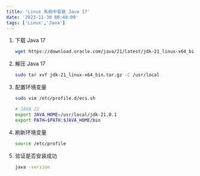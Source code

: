 ```yaml
---
title: 'Linux 系统中安装 Java 17'
date: '2023-11-30 00:48:00'
tags: ['Linux','Java']
---
```


1. 下载  Java 17

   ```bash
   wget https://download.oracle.com/java/21/latest/jdk-21_linux-x64_bin.tar.gz
   ```

2. 解压  Java 17

   ```bash
   sudo tar xvf jdk-21_linux-x64_bin.tar.gz -C /usr/local
   ```

3. 配置环境变量

   ```bash
   sudo vim /etc/profile.d/ecs.sh
   ```

   ```bash
   # JAVA 21
   export JAVA_HOME=/usr/local/jdk-21.0.1
   export PATH=$PATH:$JAVA_HOME/bin
   ```

4. 刷新环境变量

   ```bash
   source /etc/profile
   ```

5. 验证是否安装成功

   ```bash
   java -version
   ```

